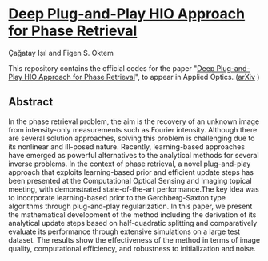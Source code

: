 # [Deep Plug-and-Play HIO Approach for Phase Retrieval](https://arxiv.org/abs/2411.18967)
Çağatay Işıl and Figen S. Oktem

This repository contains the official codes for the paper "[Deep Plug-and-Play HIO Approach for Phase Retrieval](https://arxiv.org/abs/2411.18967)", to appear in Applied Optics. ([arXiv](https://arxiv.org/abs/2411.18967) )

## Abstract
In the phase retrieval problem, the aim is the recovery of an unknown image from intensity-only measurements such as Fourier intensity. Although there are several solution approaches, solving this problem is challenging due to its nonlinear and ill-posed nature. Recently, learning-based approaches have emerged as powerful alternatives to the analytical methods for several inverse problems. In the context of phase retrieval, a novel plug-and-play approach that exploits learning-based prior and efficient update steps has been presented at the Computational Optical Sensing and Imaging topical meeting, with demonstrated state-of-the-art performance.The key idea was to incorporate learning-based prior to the Gerchberg-Saxton type algorithms through plug-and-play regularization. In this paper, we present the mathematical development of the method including the derivation of its analytical update steps based on half-quadratic splitting and comparatively evaluate its performance through extensive simulations on a large test dataset. The results show the effectiveness of the method in terms of image quality, computational efficiency, and robustness to initialization and noise.
